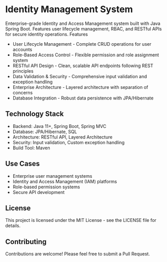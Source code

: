 # Identity Management System

Enterprise-grade Identity and Access Management system built with Java Spring Boot. Features user lifecycle management, RBAC, and RESTful APIs for secure identity operations.
Features

- User Lifecycle Management - Complete CRUD operations for user accounts
- Role-Based Access Control - Flexible permission and role assignment system
- RESTful API Design - Clean, scalable API endpoints following REST principles
- Data Validation & Security - Comprehensive input validation and exception handling
- Enterprise Architecture - Layered architecture with separation of concerns
- Database Integration - Robust data persistence with JPA/Hibernate

## Technology Stack

- Backend: Java 11+, Spring Boot, Spring MVC
- Database: JPA/Hibernate, SQL
- Architecture: RESTful API, Layered Architecture
- Security: Input validation, Custom exception handling
- Build Tool: Maven

## Use Cases

- Enterprise user management systems
- Identity and Access Management (IAM) platforms
- Role-based permission systems
- Secure API development

## License
This project is licensed under the MIT License - see the LICENSE file for details.

## Contributing
Contributions are welcome! Please feel free to submit a Pull Request.
